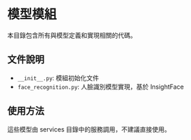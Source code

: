 # 模型模組

本目錄包含所有與模型定義和實現相關的代碼。

## 文件說明

- `__init__.py`: 模組初始化文件
- `face_recognition.py`: 人臉識別模型實現，基於 InsightFace

## 使用方法

這些模型由 services 目錄中的服務調用，不建議直接使用。
